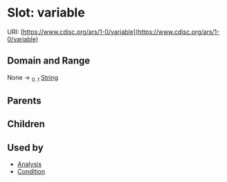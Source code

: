 
# Slot: variable




URI: [https://www.cdisc.org/ars/1-0/variable](https://www.cdisc.org/ars/1-0/variable)


## Domain and Range

None &#8594;  <sub>0..1</sub> [String](types/String.md)

## Parents


## Children


## Used by

 * [Analysis](Analysis.md)
 * [Condition](Condition.md)
